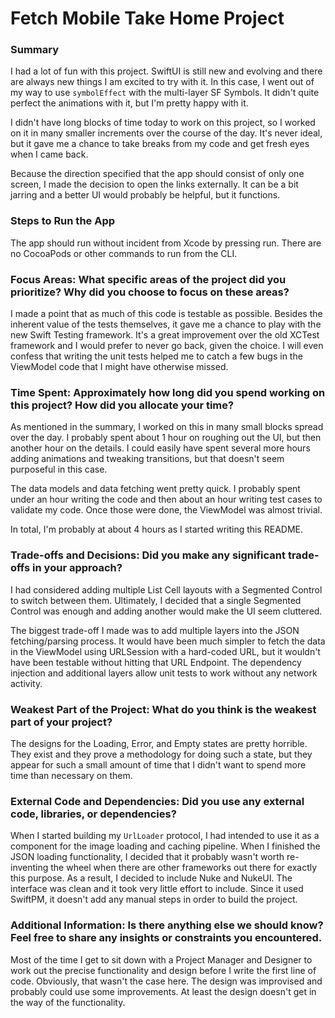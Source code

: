 # Fetch Mobile Take Home Project

### Summary

I had a lot of fun with this project. SwiftUI is still new and evolving and there are always new things I am excited to try with it. In this case, I went out of my way to use `symbolEffect` with the multi-layer SF Symbols. It didn't quite perfect the animations with it, but I'm pretty happy with it. 

I didn't have long blocks of time today to work on this project, so I worked on it in many smaller increments over the course of the day. It's never ideal, but it gave me a chance to take breaks from my code and get fresh eyes when I came back.

Because the direction specified that the app should consist of only one screen, I made the decision to open the links externally. It can be a bit jarring and a better UI would probably be helpful, but it functions.

### Steps to Run the App

The app should run without incident from Xcode by pressing run. There are no CocoaPods or other commands to run from the CLI.

### Focus Areas: What specific areas of the project did you prioritize? Why did you choose to focus on these areas?

I made a point that as much of this code is testable as possible. Besides the inherent value of the tests themselves, it gave me a chance to play with the new Swift Testing framework. It's a great improvement over the old XCTest framework and I would prefer to never go back, given the choice. I will even confess that writing the unit tests helped me to catch a few bugs in the ViewModel code that I might have otherwise missed.

### Time Spent: Approximately how long did you spend working on this project? How did you allocate your time?

As mentioned in the summary, I worked on this in many small blocks spread over the day. I probably spent about 1 hour on roughing out the UI, but then another hour on the details. I could easily have spent several more hours adding animations and tweaking transitions, but that doesn't seem purposeful in this case. 

The data models and data fetching went pretty quick. I probably spent under an hour writing the code and then about an hour writing test cases to validate my code. Once those were done, the ViewModel was almost trivial. 

In total, I'm probably at about 4 hours as I started writing this README.

### Trade-offs and Decisions: Did you make any significant trade-offs in your approach?

I had considered adding multiple List Cell layouts with a Segmented Control to switch between them. Ultimately, I decided that a single Segmented Control was enough and adding another would make the UI seem cluttered. 

The biggest trade-off I made was to add multiple layers into the JSON fetching/parsing process. It would have been much simpler to fetch the data in the ViewModel using URLSession with a hard-coded URL, but it wouldn't have been testable without hitting that URL Endpoint. The dependency injection and additional layers allow unit tests to work without any network activity. 

### Weakest Part of the Project: What do you think is the weakest part of your project?

The designs for the Loading, Error, and Empty states are pretty horrible. They exist and they prove a methodology for doing such a state, but they appear for such a small amount of time that I didn't want to spend more time than necessary on them.

### External Code and Dependencies: Did you use any external code, libraries, or dependencies?

When I started building my `UrlLoader` protocol, I had intended to use it as a component for the image loading and caching pipeline. When I finished the JSON loading functionality, I decided that it probably wasn't worth re-inventing the wheel when there are other frameworks out there for exactly this purpose. As a result, I decided to include Nuke and NukeUI. The interface was clean and it took very little effort to include. Since it used SwiftPM, it doesn't add any manual steps in order to build the project. 

### Additional Information: Is there anything else we should know? Feel free to share any insights or constraints you encountered.

Most of the time I get to sit down with a Project Manager and Designer to work out the precise functionality and design before I write the first line of code. Obviously, that wasn't the case here. The design was improvised and probably could use some improvements. At least the design doesn't get in the way of the functionality.